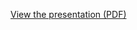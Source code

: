 [View the presentation (PDF)](https://github.com/yoursanonymous/SustainAI/blob/main/Sustain%20AI%20PPT%20final.pdf)
